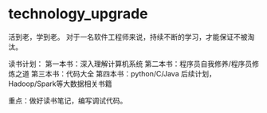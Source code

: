 # technology_upgrade
活到老，学到老。
对于一名软件工程师来说，持续不断的学习，才能保证不被淘汰。

读书计划：
第一本书：深入理解计算机系统
第二本书：程序员自我修养/程序员修炼之道
第三本书：代码大全
第四本书：python/C/Java
后续计划，Hadoop/Spark等大数据相关书籍

重点：做好读书笔记，编写调试代码。
